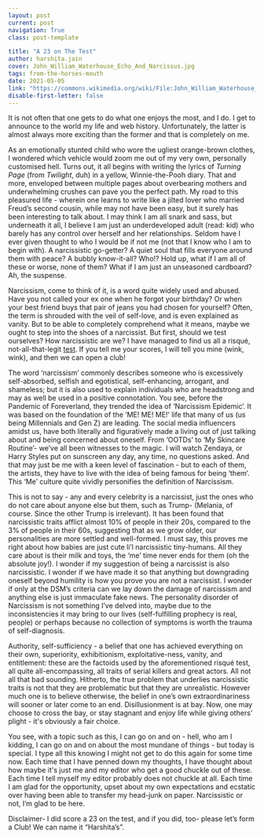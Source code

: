 ```yaml
---
layout: post
current: post
navigation: True
class: post-template

title: "A 23 on The Test"
author: harshita.jain
cover: John_William_Waterhouse_Echo_And_Narcissus.jpg
tags: from-the-horses-mouth
date: 2021-05-05
link: "https://commons.wikimedia.org/wiki/File:John_William_Waterhouse_Echo_And_Narcissus.jpg"
disable-first-letter: false
---
```

<p class="ql-align-justify">It is not often that one gets to do what one enjoys the most, and I do. I get to announce to the world my life and web history. Unfortunately, the latter is almost always more exciting than the former and that is completely on me.&nbsp;</p><p class="ql-align-justify">As an emotionally stunted child who wore the ugliest orange-brown clothes, I wondered which vehicle would zoom me out of my very own, personally customised hell. Turns out, it all begins with writing the lyrics of <em >Turning Page</em> (from <em >Twilight</em>, duh) in a yellow, Winnie-the-Pooh diary. That and more, enveloped between multiple pages about overbearing mothers and underwhelming crushes can pave you the perfect path. My road to this pleasured life - wherein one learns to write like a jilted lover who married Freud’s second cousin, while may not have been easy, but it surely has been interesting to talk about. I may think I am all snark and sass, but underneath it all, I believe I am just an underdeveloped adult (read: kid) who barely has any control over herself and her relationships. Seldom have I ever given thought to who I would be if not me (not that I know who I am to begin with). A narcissistic go-getter? A quiet soul that fills everyone around them with peace? A bubbly know-it-all? Who!? Hold up, what if I am all of these or worse, none of them? What if I am just an unseasoned cardboard? Ah, the suspense.&nbsp;</p><p class="ql-align-justify">Narcissism, come to think of it, is a word quite widely used and abused. Have you not called your ex one when he forgot your birthday? Or when your best friend buys that pair of jeans you had chosen for yourself? Often, the term is shrouded with the veil of self-love, and is even explained as vanity. But to be able to completely comprehend what it means, maybe we ought to step into the shoes of a narcissist. But first, should we test ourselves? How narcissistic are we? I have managed to find us all a risqué, not-all-that-legit <a href="https://openpsychometrics.org/tests/NPI/" rel="noopener noreferrer" target="_blank" >test</a>. If you tell me your scores, I will tell you mine (wink, wink), and then we can open a club!</p><p class="ql-align-justify">The word ‘narcissism’ commonly describes someone who is excessively self-absorbed, selfish and egotistical, self-enhancing, arrogant, and shameless; but it is also used to explain individuals who are headstrong and may as well be used in a positive connotation. You see, before the Pandemic of Foreverland, they trended the idea of ‘Narcissism Epidemic’. It was based on the foundation of the ‘ME! ME! ME!’ life that many of us (us being Millennials and Gen Z) are leading. The social media influencers amidst us, have both literally and figuratively made a living out of just talking about and being concerned about oneself. From ‘OOTDs’ to ‘My Skincare Routine’- we’ve all been witnesses to the magic. I will watch Zendaya, or Harry Styles put on sunscreen any day, any time, no questions asked. And that may just be me with a keen level of fascination - but to each of them, the artists, they have to live with the idea of being famous for being ‘them’. This ‘Me’ culture quite vividly personifies the definition of Narcissism.&nbsp;</p><p class="ql-align-justify">This is not to say - any and every celebrity is a narcissist, just the ones who do not care about anyone else but them, such as Trump- (Melania, of course. Since the other Trump is irrelevant). It has been found that narcissistic traits afflict almost 10% of people in their 20s, compared to the 3% of people in their 60s, suggesting that as we grow older, our personalities are more settled and well-formed. I must say, this proves me right about how babies are just cute li’l narcissistic tiny-humans. All they care about is their milk and toys, the ‘me’ time never ends for them (oh the absolute joy!). I wonder if my suggestion of being a narcissist is also narcissistic. I wonder if we have made it so that anything but downgrading oneself beyond humility is how you prove you are not a narcissist. I wonder if only at the DSM’s criteria can we lay down the damage of narcissism and anything else is just immaculate fake news. The personality disorder of Narcissism is not something I’ve delved into, maybe due to the inconsistencies it may bring to our lives (self-fulfilling prophecy is real, people) or perhaps because no collection of symptoms is worth the trauma of self-diagnosis.&nbsp;</p><p class="ql-align-justify">Authority, self-sufficiency - a belief that one has achieved everything on their own, superiority, exhibitionism, exploitative-ness, vanity, and entitlement: these are the factoids used by the aforementioned risqué test, all quite all-encompassing, all traits of serial killers and great actors. All not all that bad sounding. Hitherto, the true problem that underlies narcissistic traits is not that they are problematic but that they are unrealistic. However much one is to believe otherwise, the belief in one’s own extraordinariness will sooner or later come to an end. Disillusionment is at bay. Now, one may choose to cross the bay, or stay stagnant and enjoy life while giving others’ plight - it's obviously a fair choice.&nbsp;</p><p class="ql-align-justify">You see, with a topic such as this, I can go on and on - hell, who am I kidding, I can go on and on about the most mundane of things - but today is special. I type all this knowing I might not get to do this again for some time now. Each time that I have penned down my thoughts, I have thought about how maybe it's just me and my editor who get a good chuckle out of these. Each time I tell myself my editor probably does not chuckle at all. Each time I am glad for the opportunity, upset about my own expectations and ecstatic over having been able to transfer my head-junk on paper. Narcissistic or not, I’m glad to be here.&nbsp;</p><p class="ql-align-justify">Disclaimer- I did score a 23 on the test, and if you did, too- please let’s form a Club! We can name it “Harshita’s”.</p>